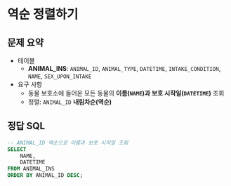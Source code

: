 # 역순 정렬하기

## 문제 요약

- 테이블
  - **ANIMAL_INS**: `ANIMAL_ID`, `ANIMAL_TYPE`, `DATETIME`, `INTAKE_CONDITION`, `NAME`, `SEX_UPON_INTAKE`
- 요구 사항
  - 동물 보호소에 들어온 모든 동물의 **이름(`NAME`)과 보호 시작일(`DATETIME`)** 조회
  - 정렬: `ANIMAL_ID` **내림차순(역순)**

## 정답 SQL

```sql
-- ANIMAL_ID 역순으로 이름과 보호 시작일 조회
SELECT
    NAME,
    DATETIME
FROM ANIMAL_INS
ORDER BY ANIMAL_ID DESC;
```
